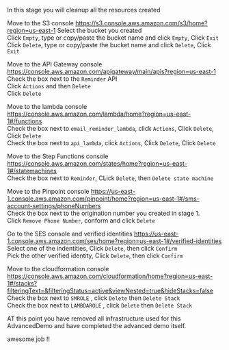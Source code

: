 
In this stage you will cleanup all the resources created


Move to the S3 console https://s3.console.aws.amazon.com/s3/home?region=us-east-1
Select the bucket you created  
Click `Empty`, type or copy/paste the bucket name and click `Empty`, Click `Exit`  
Click `Delete`, type or copy/paste the bucket name and click `Delete`, Click `Exit`

Move to the API Gateway console https://console.aws.amazon.com/apigateway/main/apis?region=us-east-1  
Check the box next to the `Reminder` API  
Click `Actions` and then `Delete`  
Click `Delete`  

Move to the lambda console https://console.aws.amazon.com/lambda/home?region=us-east-1#/functions  
Check the box next to `email_reminder_lambda`, click `Actions`, Click `Delete`, Click `Delete`  
Check the box next to `api_lambda`, click `Actions`, Click `Delete`, Click `Delete`  

Move to the Step Functions console https://console.aws.amazon.com/states/home?region=us-east-1#/statemachines  
Check the box next to `Reminder`, CLick `Delete`, then `Delete state machine`  


Move to the Pinpoint console https://us-east-1.console.aws.amazon.com/pinpoint/home?region=us-east-1#/sms-account-settings/phoneNumbers  
Check the box next to the origination number you created in stage 1.  
Click `Remove Phone Number`, conform and click `Delete`  

Go to the SES console and verified identities https://us-east-1.console.aws.amazon.com/ses/home?region=us-east-1#/verified-identities  
Select one of the indentities, Click `Delete`, then click `Confirm`  
Pick the other verified identity, Click `Delete`, then click `Confirm`  


Move to the cloudformation console https://console.aws.amazon.com/cloudformation/home?region=us-east-1#/stacks?filteringText=&filteringStatus=active&viewNested=true&hideStacks=false  
Check the box next to `SMROLE` , click `Delete` then `Delete Stack`  
Check the box next to `LAMBDAROLE` , click `Delete` then `Delete Stack` 

AT this point you have removed all infrastructure used for this AdvancedDemo and have completed the advanced demo itself.

awesome job !!
